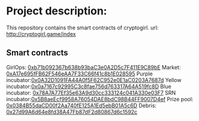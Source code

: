 # Project description: 
This repository contains the smart contracts of cryptogirl. 
url: http://cryptogirl.game/index

## Smart contracts 
GirlOps: [0xb71b092367b638b93baC3e0A2D5c7F411E9C89bE] 
Market: [0xA17e695fFB62F546eAA7F33C66f41c8b1E028595] 
Purple incubator:[0x0A32D1091FA44A0f5F62C952e0E1aC0203A7687d] 
Yellow incubator:[0x0a7167c92995C3c8fae756d763317A64A519fc8D] 
Blue incubator: [0x78A7A77Ef35e63A9d30cc333124c041A330e03F7] 
SRN incubator:[0x5B8aeEcf9958A76054DAE8bdC98B44FF9007D4ef] 
Prize pool: [0x0384B55daCD00f2Aa740fE125A1Ed5ebB01A5c6D] 
Debris: [0x27d99A6d64e8fd38A47Fb87dF2d80867d6c1592c] 



[0xb71b092367b638b93baC3e0A2D5c7F411E9C89bE]: https://etherscan.io/address/0xb71b092367b638b93bac3e0a2d5c7f411e9c89be
[0xA17e695fFB62F546eAA7F33C66f41c8b1E028595]:
https://etherscan.io/address/0xa17e695ffb62f546eaa7f33c66f41c8b1e028595
[0x0A32D1091FA44A0f5F62C952e0E1aC0203A7687d]:
https://etherscan.io/address/0x0a32d1091fa44a0f5f62c952e0e1ac0203a7687d
[0x0a7167c92995C3c8fae756d763317A64A519fc8D]:
https://etherscan.io/address/0x0a7167c92995c3c8fae756d763317a64a519fc8d
[0x5B8aeEcf9958A76054DAE8bdC98B44FF9007D4ef]: 
https://etherscan.io/address/0x5b8aeecf9958a76054dae8bdc98b44ff9007d4ef
[0x78A7A77Ef35e63A9d30cc333124c041A330e03F7]:
https://etherscan.io/address/0x78a7a77ef35e63a9d30cc333124c041a330e03f7
[0x0384B55daCD00f2Aa740fE125A1Ed5ebB01A5c6D]:
https://etherscan.io/address/0x0384b55dacd00f2aa740fe125a1ed5ebb01a5c6d
[0x27d99A6d64e8fd38A47Fb87dF2d80867d6c1592c]:
https://etherscan.io/address/0x27d99a6d64e8fd38a47fb87df2d80867d6c1592c